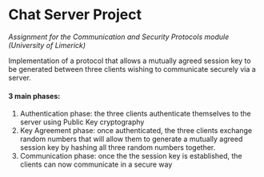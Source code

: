 # Chat Server Project
*Assignment for the Communication and Security Protocols module (University of Limerick)*

Implementation of a protocol that allows a mutually agreed session key to be generated between three clients wishing to communicate securely via a server.

#### 3 main phases:

1. Authentication phase: the three clients authenticate themselves to the server using Public Key cryptography
2. Key Agreement phase: once authenticated, the three clients exchange random numbers that will allow them to generate a mutually agreed session key by hashing all three random numbers together.
3. Communication phase: once the the session key is established, the clients can now communicate in a secure way
